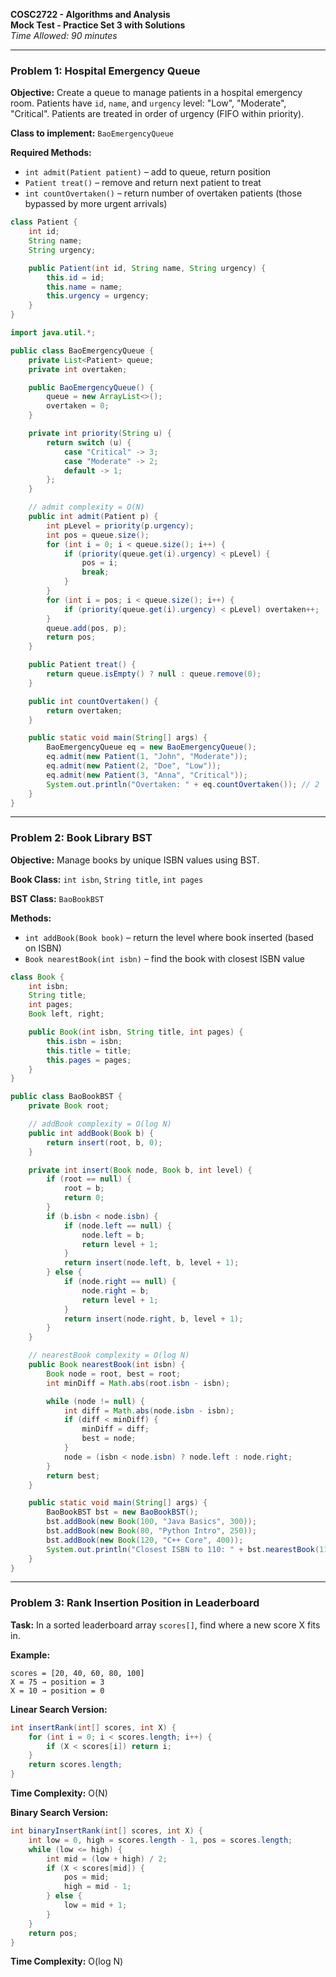 **COSC2722 - Algorithms and Analysis**  
**Mock Test - Practice Set 3 with Solutions**  
*Time Allowed: 90 minutes*

---

### Problem 1: Hospital Emergency Queue

**Objective:** Create a queue to manage patients in a hospital emergency room. Patients have `id`, `name`, and `urgency` level: "Low", "Moderate", "Critical". Patients are treated in order of urgency (FIFO within priority).

**Class to implement:** `BaoEmergencyQueue`

**Required Methods:**
- `int admit(Patient patient)` – add to queue, return position
- `Patient treat()` – remove and return next patient to treat
- `int countOvertaken()` – return number of overtaken patients (those bypassed by more urgent arrivals)

```java
class Patient {
    int id;
    String name;
    String urgency;

    public Patient(int id, String name, String urgency) {
        this.id = id;
        this.name = name;
        this.urgency = urgency;
    }
}
```

```java
import java.util.*;

public class BaoEmergencyQueue {
    private List<Patient> queue;
    private int overtaken;

    public BaoEmergencyQueue() {
        queue = new ArrayList<>();
        overtaken = 0;
    }

    private int priority(String u) {
        return switch (u) {
            case "Critical" -> 3;
            case "Moderate" -> 2;
            default -> 1;
        };
    }

    // admit complexity = O(N)
    public int admit(Patient p) {
        int pLevel = priority(p.urgency);
        int pos = queue.size();
        for (int i = 0; i < queue.size(); i++) {
            if (priority(queue.get(i).urgency) < pLevel) {
                pos = i;
                break;
            }
        }
        for (int i = pos; i < queue.size(); i++) {
            if (priority(queue.get(i).urgency) < pLevel) overtaken++;
        }
        queue.add(pos, p);
        return pos;
    }

    public Patient treat() {
        return queue.isEmpty() ? null : queue.remove(0);
    }

    public int countOvertaken() {
        return overtaken;
    }

    public static void main(String[] args) {
        BaoEmergencyQueue eq = new BaoEmergencyQueue();
        eq.admit(new Patient(1, "John", "Moderate"));
        eq.admit(new Patient(2, "Doe", "Low"));
        eq.admit(new Patient(3, "Anna", "Critical"));
        System.out.println("Overtaken: " + eq.countOvertaken()); // 2
    }
}
```

---

### Problem 2: Book Library BST

**Objective:** Manage books by unique ISBN values using BST.

**Book Class:** `int isbn`, `String title`, `int pages`

**BST Class:** `BaoBookBST`

**Methods:**
- `int addBook(Book book)` – return the level where book inserted (based on ISBN)
- `Book nearestBook(int isbn)` – find the book with closest ISBN value

```java
class Book {
    int isbn;
    String title;
    int pages;
    Book left, right;

    public Book(int isbn, String title, int pages) {
        this.isbn = isbn;
        this.title = title;
        this.pages = pages;
    }
}
```

```java
public class BaoBookBST {
    private Book root;

    // addBook complexity = O(log N)
    public int addBook(Book b) {
        return insert(root, b, 0);
    }

    private int insert(Book node, Book b, int level) {
        if (root == null) {
            root = b;
            return 0;
        }
        if (b.isbn < node.isbn) {
            if (node.left == null) {
                node.left = b;
                return level + 1;
            }
            return insert(node.left, b, level + 1);
        } else {
            if (node.right == null) {
                node.right = b;
                return level + 1;
            }
            return insert(node.right, b, level + 1);
        }
    }

    // nearestBook complexity = O(log N)
    public Book nearestBook(int isbn) {
        Book node = root, best = root;
        int minDiff = Math.abs(root.isbn - isbn);

        while (node != null) {
            int diff = Math.abs(node.isbn - isbn);
            if (diff < minDiff) {
                minDiff = diff;
                best = node;
            }
            node = (isbn < node.isbn) ? node.left : node.right;
        }
        return best;
    }

    public static void main(String[] args) {
        BaoBookBST bst = new BaoBookBST();
        bst.addBook(new Book(100, "Java Basics", 300));
        bst.addBook(new Book(80, "Python Intro", 250));
        bst.addBook(new Book(120, "C++ Core", 400));
        System.out.println("Closest ISBN to 110: " + bst.nearestBook(110).title);
    }
}
```

---

### Problem 3: Rank Insertion Position in Leaderboard

**Task:** In a sorted leaderboard array `scores[]`, find where a new score X fits in.

**Example:**
```
scores = [20, 40, 60, 80, 100]
X = 75 → position = 3
X = 10 → position = 0
```

**Linear Search Version:**
```java
int insertRank(int[] scores, int X) {
    for (int i = 0; i < scores.length; i++) {
        if (X < scores[i]) return i;
    }
    return scores.length;
}
```
**Time Complexity:** O(N)

**Binary Search Version:**
```java
int binaryInsertRank(int[] scores, int X) {
    int low = 0, high = scores.length - 1, pos = scores.length;
    while (low <= high) {
        int mid = (low + high) / 2;
        if (X < scores[mid]) {
            pos = mid;
            high = mid - 1;
        } else {
            low = mid + 1;
        }
    }
    return pos;
}
```
**Time Complexity:** O(log N)

